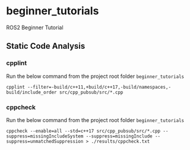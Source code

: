# beginner_tutorials
ROS2 Beginner Tutorial

## Static Code Analysis
### cpplint
Run the below command from the project root folder `beginner_tutorials`
```
cpplint --filter=-build/c++11,+build/c++17,-build/namespaces,-build/include_order src/cpp_pubsub/src/*.cpp
```
### cppcheck
Run the below command from the project root folder `beginner_tutorials`
```
cppcheck --enable=all --std=c++17 src/cpp_pubsub/src/*.cpp --suppress=missingIncludeSystem --suppress=missingInclude --suppress=unmatchedSuppression > ./results/cppcheck.txt
```